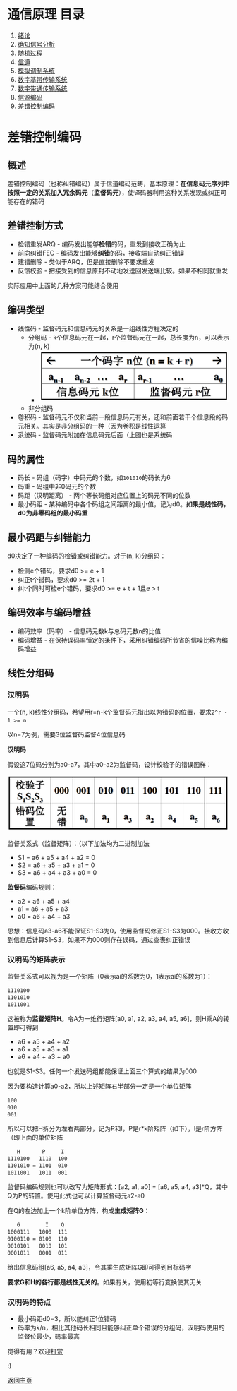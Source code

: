 # 通信原理 目录

1. [绪论](1.md)
2. [确知信号分析](2.md)
3. [随机过程](3.md)
4. [信道](4.md)
5. [模拟调制系统](5.md)
6. [数字基带传输系统](6.md)
7. [数字带通传输系统](7.md)
8. [信源编码](8.md)
9. [差错控制编码](9.md)


# 差错控制编码

## 概述

差错控制编码（也称纠错编码）属于信道编码范畴，基本原理：**在信息码元序列中按照一定的关系加入冗余码元**（**监督码元**），使译码器利用这种关系发现或纠正可能存在的错码

## 差错控制方式

- 检错重发ARQ - 编码发出能够**检错**的码，重发到接收正确为止
- 前向纠错FEC - 编码发出能够**纠错**的码，接收端自动纠正错误
- 建错删除 - 类似于ARQ，但是直接删除不要求重发
- 反馈校验 - 把接受到的信息原封不动地发送回发送端比较。如果不相同就重发

实际应用中上面的几种方案可能结合使用

## 编码类型

- 线性码 - 监督码元和信息码元的关系是一组线性方程决定的
  - 分组码 - k个信息码元在一起，r个监督码元在一起，总长度为n，可以表示为(n, k)
    - ![9-1](img/9-1.png)
  - 非分组码
- 卷积码 - 监督码元不仅和当前一段信息码元有关，还和前面若干个信息段的码元相关。其实是非分组码的一种（因为卷积是线性运算
- 系统码 - 监督码元附加在信息码元后面（上图也是系统码

## 码的属性

- 码长 - 码组（码字）中码元的个数，如`101010`的码长为6
- 码重 - 码组中非0码元的个数
- 码距（汉明距离） - 两个等长码组对应位置上的码元不同的位数
- 最小码距 - 某种编码中各个码组之间距离的最小值，记为d0。**如果是线性码，d0为非零码组的最小码重**

## 最小码距与纠错能力

d0决定了一种编码的检错或纠错能力。对于(n, k)分组码：
- 检测e个错码，要求d0 >= e + 1
- 纠正t个错码，要求d0 >= 2t + 1
- 纠t个同时可检e个错码，要求d0 >= e + t + 1且e > t

## 编码效率与编码增益

- 编码效率（码率） - 信息码元数k与总码元数n的比值
- 编码增益 - 在保持误码率恒定的条件下，采用纠错编码所节省的信噪比称为编码增益

## 线性分组码

### 汉明码

一个(n, k)线性分组码，希望用r=n-k个监督码元指出以为错码的位置，要求`2^r - 1 >= n`

以n=7为例，需要3位监督码监督4位信息码

**汉明码**

假设这7位码分别为a0-a7，其中a0-a2为监督码，设计校验子的错误图样：

![9-3](img/9-3.png)

监督关系式（监督矩阵）：（以下加法均为二进制加法
- S1 = a6 + a5 + a4 + a2 = 0
- S2 = a6 + a5 + a3 + a1 = 0
- S3 = a6 + a4 + a3 + a0 = 0

**监督码**编码规则：
- a2 = a6 + a5 + a4
- a1 = a6 + a5 + a3
- a0 = a6 + a4 + a3

思想：信息码a3-a6不能保证S1-S3为0，使用监督码修正S1-S3为000。接收方收到信息后计算S1-S3，如果不为000则存在误码，通过查表纠正错误

### 汉明码的矩阵表示

监督关系式可以视为是一个矩阵（0表示ai的系数为0，1表示ai的系数为1）：

```
1110100
1101010
1011001
```

这被称为**监督矩阵H**。令A为一维行矩阵[a0, a1, a2, a3, a4, a5, a6]，则H乘A的转置即可得到
- a6 + a5 + a4 + a2
- a6 + a5 + a3 + a1
- a6 + a4 + a3 + a0

也就是S1-S3。任何一个发送码组都能保证上面三个算式的结果为000

因为要构造计算a0-a2，所以上述矩阵右半部分一定是一个单位矩阵

```
100
010
001
```

所以可以把H拆分为左右两部分，记为P和I，P是r*k阶矩阵（如下），I是r阶方阵（即上面的单位矩阵

```
   H       P     I
1110100   1110  100
1101010 = 1101  010
1011001   1011  001
```

监督码编码规则也可以改写为矩阵形式：[a2, a1, a0] = [a6, a5, a4, a3]*Q，其中Q为P的转置。使用此式也可以计算监督码元a2-a0

在Q的左边加上一个k阶单位方阵，构成**生成矩阵G**：

```
   G        I    Q
1000111   1000  111
0100110 = 0100  110
0010101   0010  101
0001011   0001  011
```

给出信息码组[a6, a5, a4, a3]，令其乘生成矩阵G即可得到目标码字

**要求G和H的各行都是线性无关的**。如果有关，使用初等行变换使其无关

### 汉明码的特点

- 最小码距d0=3，所以能纠正1位错码
- 码率为k/n，相比其他码长相同且能够纠正单个错误的分组码，汉明码使用的监督位最少，码率最高


觉得有用？欢迎[打赏](../../../donate.md)

:)

[返回主页](../../../index.md)